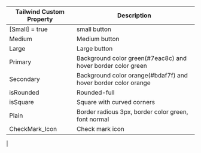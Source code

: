 
| Tailwind Custom Property | Description |
|--------------------------|-------------|
| [Small] = true | small button |
| Medium | Medium button |
| Large | Large button |
| Primary | Background color green(#7eac8c) and hover border color green |
| Secondary | Background color orange(#bdaf7f) and hover border color orange |
| isRounded | Rounded-full |
| isSquare | Square with curved corners |
| Plain | Border radious 3px, border color green, font normal |
| CheckMark_Icon | Check mark icon |
|

 
